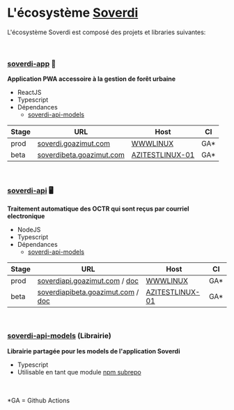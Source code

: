 # L'écosystème [Soverdi](https://soverdi.org/)

L'écosystème Soverdi est composé des projets et libraries suivantes:

<br>

### [soverdi-app](https://github.com/soverdi/soverdi-app) 	:iphone:
**Application PWA accessoire à la gestion de forêt urbaine**
- ReactJS
- Typescript
- Dépendances
    - [soverdi-api-models](https://github.com/soverdi/soverdi-api-models)
  
| Stage | URL | Host | CI |
| --- | --- | --- | --- |
| prod | [soverdi.goazimut.com](https://soverdi.goazimut.com/) | [WWWLINUX](192.168.106.32) | GA* |
| beta | [soverdibeta.goazimut.com](https://soverdibeta.goazimut.com/) | [AZITESTLINUX-01](192.168.106.34) | GA*|

<br>

### [soverdi-api](https://github.com/soverdi/soverdi-api) :desktop_computer:
**Traitement automatique des OCTR qui sont reçus par courriel electronique**
- NodeJS
- Typescript
- Dépendances
    - [soverdi-api-models](https://github.com/soverdi/soverdi-api-models)
  
| Stage | URL | Host | CI |
| --- | --- | --- | --- |
| prod | [soverdiapi.goazimut.com](https://soverdiapi.goazimut.com/) / [doc](https://soverdiapi.goazimut.com/doc) | [WWWLINUX](192.168.106.32) | GA* |
| beta | [soverdiapibeta.goazimut.com](https://soverdiapibeta.goazimut.com/)  / [doc](https://soverdiapibeta.goazimut.com/doc) | [AZITESTLINUX-01](192.168.106.34) | GA*|

<br>

### [soverdi-api-models](https://github.com/soverdi/soverdi-api-models) (Librairie)
**Librairie partagée pour les models de l'application Soverdi**
- Typescript
- Utilisable en tant que module [npm subrepo](https://github.com/GOAzimut/.github-private/blob/main/profile/NPM_SUBREPO.md)

<br>
<br>
*GA = Github Actions
<br>
<br>
